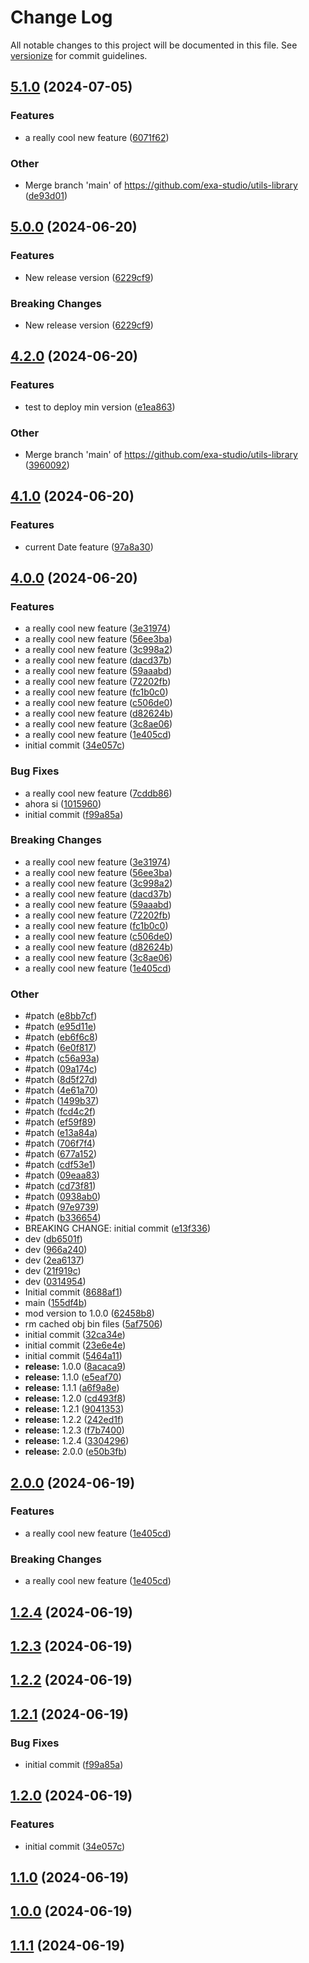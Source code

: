 # Change Log

All notable changes to this project will be documented in this file. See [versionize](https://github.com/versionize/versionize) for commit guidelines.

<a name="5.1.0"></a>
## [5.1.0](https://www.github.com/exa-studio/utils-library/releases/tag/v5.1.0) (2024-07-05)

### Features

* a really cool new feature ([6071f62](https://www.github.com/exa-studio/utils-library/commit/6071f62ae215a7ad45e50ce8bc26a848bc18a103))

### Other

* Merge branch 'main' of https://github.com/exa-studio/utils-library ([de93d01](https://www.github.com/exa-studio/utils-library/commit/de93d011507f0639458ff61c86f909e3652d52e3))

<a name="5.0.0"></a>
## [5.0.0](https://www.github.com/exa-studio/utils-library/releases/tag/v5.0.0) (2024-06-20)

### Features

* New release version ([6229cf9](https://www.github.com/exa-studio/utils-library/commit/6229cf9e482de628b5f95262f067e56f30c0f911))

### Breaking Changes

* New release version ([6229cf9](https://www.github.com/exa-studio/utils-library/commit/6229cf9e482de628b5f95262f067e56f30c0f911))

<a name="4.2.0"></a>
## [4.2.0](https://www.github.com/exa-studio/utils-library/releases/tag/v4.2.0) (2024-06-20)

### Features

* test to deploy min version ([e1ea863](https://www.github.com/exa-studio/utils-library/commit/e1ea863005a2f1b6338fe396cfe359f0ff11b433))

### Other

* Merge branch 'main' of https://github.com/exa-studio/utils-library ([3960092](https://www.github.com/exa-studio/utils-library/commit/3960092317d614d376e59d48f9911829004c0cac))

<a name="4.1.0"></a>
## [4.1.0](https://www.github.com/exa-studio/utils-library/releases/tag/v4.1.0) (2024-06-20)

### Features

* current Date feature ([97a8a30](https://www.github.com/exa-studio/utils-library/commit/97a8a30e8cd3837ac556db64c3f6c2c9904982f1))

<a name="4.0.0"></a>
## [4.0.0](https://www.github.com/exa-studio/utils-library/releases/tag/v4.0.0) (2024-06-20)

### Features

* a really cool new feature ([3e31974](https://www.github.com/exa-studio/utils-library/commit/3e31974ec4ae176bd8151f3e7b3e3cc1ba33dad5))
* a really cool new feature ([56ee3ba](https://www.github.com/exa-studio/utils-library/commit/56ee3ba29db1725bac2166d822ef8d77c886c828))
* a really cool new feature ([3c998a2](https://www.github.com/exa-studio/utils-library/commit/3c998a2e0a17612df79e0db5c53c561117ed5c0c))
* a really cool new feature ([dacd37b](https://www.github.com/exa-studio/utils-library/commit/dacd37b616049a0c9cdb88a695735b5e4f00d94b))
* a really cool new feature ([59aaabd](https://www.github.com/exa-studio/utils-library/commit/59aaabd6b4b6441dc1d359a5c0cedd1900ef135b))
* a really cool new feature ([72202fb](https://www.github.com/exa-studio/utils-library/commit/72202fb8cc8ce214c1b530b0c33c2aa89b4275f5))
* a really cool new feature ([fc1b0c0](https://www.github.com/exa-studio/utils-library/commit/fc1b0c04b693ded16ee84bd0dcf70306173ae5e5))
* a really cool new feature ([c506de0](https://www.github.com/exa-studio/utils-library/commit/c506de01446ea8de99665cbbe875259dc0f83146))
* a really cool new feature ([d82624b](https://www.github.com/exa-studio/utils-library/commit/d82624b15fd2527055e870659d35fcf9bc058918))
* a really cool new feature ([3c8ae06](https://www.github.com/exa-studio/utils-library/commit/3c8ae067705f8c34872f02547f3c2cfc9dde3fb2))
* a really cool new feature ([1e405cd](https://www.github.com/exa-studio/utils-library/commit/1e405cd7e66e31d744560388828c873bb2afee40))
* initial commit ([34e057c](https://www.github.com/exa-studio/utils-library/commit/34e057ce68fda3660c0c642880a456c060cf0ede))

### Bug Fixes

* a really cool new feature ([7cddb86](https://www.github.com/exa-studio/utils-library/commit/7cddb869d2555d9ab2234a66be5011d709728ed5))
* ahora si ([1015960](https://www.github.com/exa-studio/utils-library/commit/1015960a384529e2eae59499b10636aca9f7c3f6))
* initial commit ([f99a85a](https://www.github.com/exa-studio/utils-library/commit/f99a85a26635bf754201f0a1302a9f04224ea0a9))

### Breaking Changes

* a really cool new feature ([3e31974](https://www.github.com/exa-studio/utils-library/commit/3e31974ec4ae176bd8151f3e7b3e3cc1ba33dad5))
* a really cool new feature ([56ee3ba](https://www.github.com/exa-studio/utils-library/commit/56ee3ba29db1725bac2166d822ef8d77c886c828))
* a really cool new feature ([3c998a2](https://www.github.com/exa-studio/utils-library/commit/3c998a2e0a17612df79e0db5c53c561117ed5c0c))
* a really cool new feature ([dacd37b](https://www.github.com/exa-studio/utils-library/commit/dacd37b616049a0c9cdb88a695735b5e4f00d94b))
* a really cool new feature ([59aaabd](https://www.github.com/exa-studio/utils-library/commit/59aaabd6b4b6441dc1d359a5c0cedd1900ef135b))
* a really cool new feature ([72202fb](https://www.github.com/exa-studio/utils-library/commit/72202fb8cc8ce214c1b530b0c33c2aa89b4275f5))
* a really cool new feature ([fc1b0c0](https://www.github.com/exa-studio/utils-library/commit/fc1b0c04b693ded16ee84bd0dcf70306173ae5e5))
* a really cool new feature ([c506de0](https://www.github.com/exa-studio/utils-library/commit/c506de01446ea8de99665cbbe875259dc0f83146))
* a really cool new feature ([d82624b](https://www.github.com/exa-studio/utils-library/commit/d82624b15fd2527055e870659d35fcf9bc058918))
* a really cool new feature ([3c8ae06](https://www.github.com/exa-studio/utils-library/commit/3c8ae067705f8c34872f02547f3c2cfc9dde3fb2))
* a really cool new feature ([1e405cd](https://www.github.com/exa-studio/utils-library/commit/1e405cd7e66e31d744560388828c873bb2afee40))

### Other

* #patch ([e8bb7cf](https://www.github.com/exa-studio/utils-library/commit/e8bb7cff5f47cedec30a502e44b4cefbeaf10ca8))
* #patch ([e95d11e](https://www.github.com/exa-studio/utils-library/commit/e95d11eaacf3a64e181306bd1be68aa6171d450d))
* #patch ([eb6f6c8](https://www.github.com/exa-studio/utils-library/commit/eb6f6c8fd14f8e1b12829ec1326dd536c77e5a2d))
* #patch ([6e0f817](https://www.github.com/exa-studio/utils-library/commit/6e0f8175db161ff4f15e366cd942c89c7960b62e))
* #patch ([c56a93a](https://www.github.com/exa-studio/utils-library/commit/c56a93a283723a6d964304e52c4304ce3e6c970c))
* #patch ([09a174c](https://www.github.com/exa-studio/utils-library/commit/09a174c535d23f4fd812ced945585a0b23df0902))
* #patch ([8d5f27d](https://www.github.com/exa-studio/utils-library/commit/8d5f27dc488555331b184882d6759e6078649fe1))
* #patch ([4e61a70](https://www.github.com/exa-studio/utils-library/commit/4e61a70adc72f4ac93bcb5c50ad26e3ba608b02d))
* #patch ([1499b37](https://www.github.com/exa-studio/utils-library/commit/1499b37d14657eea554146202b93c4b51354816c))
* #patch ([fcd4c2f](https://www.github.com/exa-studio/utils-library/commit/fcd4c2f120ec6c77881e70c0aba7767a82123d45))
* #patch ([ef59f89](https://www.github.com/exa-studio/utils-library/commit/ef59f89ee2ab4f2eb89610e89d706b15484f0e5f))
* #patch ([e13a84a](https://www.github.com/exa-studio/utils-library/commit/e13a84a3da39499329cc7a4f8408c9df49fb09c8))
* #patch ([706f7f4](https://www.github.com/exa-studio/utils-library/commit/706f7f49870effe5ed569cb795f8a8b54a41d976))
* #patch ([677a152](https://www.github.com/exa-studio/utils-library/commit/677a15204109c311ae64dcf96bb75c50db46cf09))
* #patch ([cdf53e1](https://www.github.com/exa-studio/utils-library/commit/cdf53e153691c8edbbeb60b7ad445b5dfdc8dd2a))
* #patch ([09eaa83](https://www.github.com/exa-studio/utils-library/commit/09eaa83681b57d0123108ea390f91684772c525c))
* #patch ([cd73f81](https://www.github.com/exa-studio/utils-library/commit/cd73f8155105be0b69702fe072701d694c09f177))
* #patch ([0938ab0](https://www.github.com/exa-studio/utils-library/commit/0938ab0a989b3e2338529fc506e538ed2206b0fc))
* #patch ([97e9739](https://www.github.com/exa-studio/utils-library/commit/97e9739792c4c07d908740fcedb494de66f1ea35))
* #patch ([b336654](https://www.github.com/exa-studio/utils-library/commit/b33665464389826305a7fdb89096ae46d8fd649c))
* BREAKING CHANGE: initial commit ([e13f336](https://www.github.com/exa-studio/utils-library/commit/e13f3365f0ca425f823a91b9b439f49c220cbba4))
* dev ([db6501f](https://www.github.com/exa-studio/utils-library/commit/db6501f5550551cca63d7b562ebb45473997daa2))
* dev ([966a240](https://www.github.com/exa-studio/utils-library/commit/966a24029553998ad587e7f693e5e6f0185b15da))
* dev ([2ea6137](https://www.github.com/exa-studio/utils-library/commit/2ea6137a0f50721bffa7b6b910ab6f16359309a4))
* dev ([21f919c](https://www.github.com/exa-studio/utils-library/commit/21f919ca7ca97093db86a8304f739801d4f61e75))
* dev ([0314954](https://www.github.com/exa-studio/utils-library/commit/0314954657c65a71ccb285e44ee52d76187cc0fc))
* Initial commit ([8688af1](https://www.github.com/exa-studio/utils-library/commit/8688af17d1c21b8b5678142e41c43d51eec7b28f))
* main ([155df4b](https://www.github.com/exa-studio/utils-library/commit/155df4bbee492d16961167c11be7b07b622efcaa))
* mod version to 1.0.0 ([62458b8](https://www.github.com/exa-studio/utils-library/commit/62458b8089339093ee1dd94938cf0b224eb05c10))
* rm cached obj bin files ([5af7506](https://www.github.com/exa-studio/utils-library/commit/5af7506468fbd64ede560cfcc4a91ff5cb3dfe7c))
* initial commit ([32ca34e](https://www.github.com/exa-studio/utils-library/commit/32ca34e7ab8052a6d026285517f78e916e765624))
* initial commit ([23e6e4e](https://www.github.com/exa-studio/utils-library/commit/23e6e4e076fd0287c765cca896c271cd7659d43f))
* initial commit ([5464a11](https://www.github.com/exa-studio/utils-library/commit/5464a112711fcb982ff1b51b7ecdaded5386a3cd))
* **release:** 1.0.0 ([8acaca9](https://www.github.com/exa-studio/utils-library/commit/8acaca9305bf9f49bcbb9b34d506a134629d2425))
* **release:** 1.1.0 ([e5eaf70](https://www.github.com/exa-studio/utils-library/commit/e5eaf703d6959fc751559ed7efe23a8f2c51fa54))
* **release:** 1.1.1 ([a6f9a8e](https://www.github.com/exa-studio/utils-library/commit/a6f9a8e673d68f95d973b788afa2b14b39377bf5))
* **release:** 1.2.0 ([cd493f8](https://www.github.com/exa-studio/utils-library/commit/cd493f8aa5e599aa5decb84a444d65193cebb376))
* **release:** 1.2.1 ([9041353](https://www.github.com/exa-studio/utils-library/commit/904135311314a9ed239e7622b5f52ad276d6e7ad))
* **release:** 1.2.2 ([242ed1f](https://www.github.com/exa-studio/utils-library/commit/242ed1f0e67c0913d6467ab6c0e82de349da766c))
* **release:** 1.2.3 ([f7b7400](https://www.github.com/exa-studio/utils-library/commit/f7b7400dcefc576192ae55bd5ba890778262bf51))
* **release:** 1.2.4 ([3304296](https://www.github.com/exa-studio/utils-library/commit/33042965dd92dd5725d8617137e65b9cdd9bfb28))
* **release:** 2.0.0 ([e50b3fb](https://www.github.com/exa-studio/utils-library/commit/e50b3fb0b235ff958bb7223aaff69e43a99e3ffb))

<a name="2.0.0"></a>
## [2.0.0](https://www.github.com/exa-studio/utils-library/releases/tag/v2.0.0) (2024-06-19)

### Features

* a really cool new feature ([1e405cd](https://www.github.com/exa-studio/utils-library/commit/1e405cd7e66e31d744560388828c873bb2afee40))

### Breaking Changes

* a really cool new feature ([1e405cd](https://www.github.com/exa-studio/utils-library/commit/1e405cd7e66e31d744560388828c873bb2afee40))

<a name="1.2.4"></a>
## [1.2.4](https://www.github.com/exa-studio/utils-library/releases/tag/v1.2.4) (2024-06-19)

<a name="1.2.3"></a>
## [1.2.3](https://www.github.com/exa-studio/utils-library/releases/tag/v1.2.3) (2024-06-19)

<a name="1.2.2"></a>
## [1.2.2](https://www.github.com/exa-studio/utils-library/releases/tag/v1.2.2) (2024-06-19)

<a name="1.2.1"></a>
## [1.2.1](https://www.github.com/exa-studio/utils-library/releases/tag/v1.2.1) (2024-06-19)

### Bug Fixes

* initial commit ([f99a85a](https://www.github.com/exa-studio/utils-library/commit/f99a85a26635bf754201f0a1302a9f04224ea0a9))

<a name="1.2.0"></a>
## [1.2.0](https://www.github.com/exa-studio/utils-library/releases/tag/v1.2.0) (2024-06-19)

### Features

* initial commit ([34e057c](https://www.github.com/exa-studio/utils-library/commit/34e057ce68fda3660c0c642880a456c060cf0ede))

<a name="1.1.0"></a>
## [1.1.0](https://www.github.com/exa-studio/utils-library/releases/tag/v1.1.0) (2024-06-19)

<a name="1.0.0"></a>
## [1.0.0](https://www.github.com/exa-studio/utils-library/releases/tag/v1.0.0) (2024-06-19)

<a name="1.1.1"></a>
## [1.1.1](https://www.github.com/exa-studio/utils-library/releases/tag/v1.1.1) (2024-06-19)

